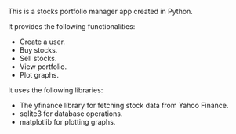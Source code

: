 This is a stocks portfolio manager app created in Python.

It provides the following functionalities:
 - Create a user.
 - Buy stocks.
 - Sell stocks.
 - View portfolio.
 - Plot graphs.

It uses the following libraries: 
 - The yfinance library for fetching stock data from Yahoo Finance.
 - sqlite3 for database operations.
 - matplotlib for plotting graphs.

